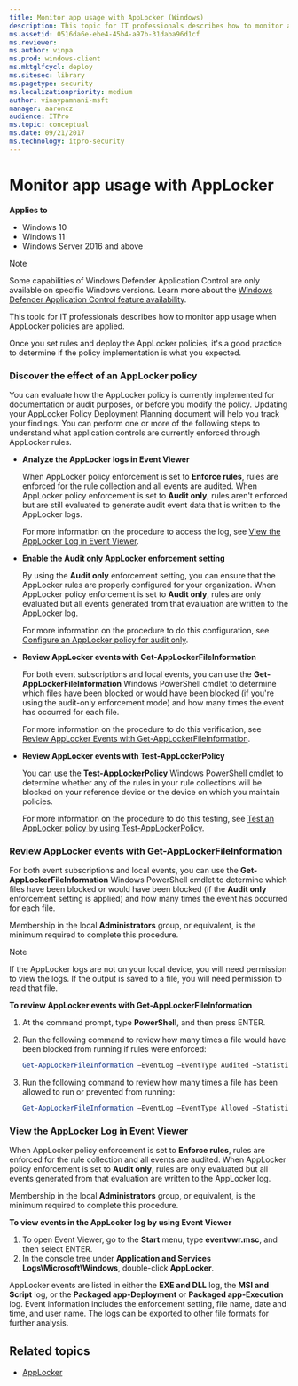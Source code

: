 ```yaml
---
title: Monitor app usage with AppLocker (Windows)
description: This topic for IT professionals describes how to monitor app usage when AppLocker policies are applied.
ms.assetid: 0516da6e-ebe4-45b4-a97b-31daba96d1cf
ms.reviewer: 
ms.author: vinpa
ms.prod: windows-client
ms.mktglfcycl: deploy
ms.sitesec: library
ms.pagetype: security
ms.localizationpriority: medium
author: vinaypamnani-msft
manager: aaroncz
audience: ITPro
ms.topic: conceptual
ms.date: 09/21/2017
ms.technology: itpro-security
---
```


# Monitor app usage with AppLocker

**Applies to**

- Windows 10
- Windows 11
- Windows Server 2016 and above

>[!NOTE]
>Some capabilities of Windows Defender Application Control are only available on specific Windows versions. Learn more about the [Windows Defender Application Control feature availability](/windows/security/threat-protection/windows-defender-application-control/feature-availability).

This topic for IT professionals describes how to monitor app usage when AppLocker policies are applied.

Once you set rules and deploy the AppLocker policies, it's a good practice to determine if the policy implementation is what you expected.

### <a href="" id="bkmk-applkr-disc-effect-pol"></a>Discover the effect of an AppLocker policy

You can evaluate how the AppLocker policy is currently implemented for documentation or audit purposes, or before you modify the policy. Updating your AppLocker Policy Deployment Planning document will help you track your findings. You can perform one or more of the following steps to understand what application controls are currently enforced through AppLocker rules.

-   **Analyze the AppLocker logs in Event Viewer**

    When AppLocker policy enforcement is set to **Enforce rules**, rules are enforced for the rule collection and all events are audited. When AppLocker policy enforcement is set to **Audit only**, rules aren't enforced but are still evaluated to generate audit event data that is written to the AppLocker logs.

    For more information on the procedure to access the log, see [View the AppLocker Log in Event Viewer](#bkmk-applkr-view-log).

-   **Enable the Audit only AppLocker enforcement setting**

    By using the **Audit only** enforcement setting, you can ensure that the AppLocker rules are properly configured for your organization. When AppLocker policy enforcement is set to **Audit only**, rules are only evaluated but all events generated from that evaluation are written to the AppLocker log.

    For more information on the procedure to do this configuration, see [Configure an AppLocker policy for audit only](configure-an-applocker-policy-for-audit-only.md).

-   **Review AppLocker events with Get-AppLockerFileInformation**

    For both event subscriptions and local events, you can use the **Get-AppLockerFileInformation** Windows PowerShell cmdlet to determine which files have been blocked or would have been blocked (if you're using the audit-only enforcement mode) and how many times the event has occurred for each file.

    For more information on the procedure to do this verification, see [Review AppLocker Events with Get-AppLockerFileInformation](#bkmk-applkr-review-events).

-   **Review AppLocker events with Test-AppLockerPolicy**

    You can use the **Test-AppLockerPolicy** Windows PowerShell cmdlet to determine whether any of the rules in your rule collections will be blocked on your reference device or the device on which you maintain policies.

    For more information on the procedure to do this testing, see [Test an AppLocker policy by using Test-AppLockerPolicy](test-an-applocker-policy-by-using-test-applockerpolicy.md).

### <a href="" id="bkmk-applkr-review-events"></a>Review AppLocker events with Get-AppLockerFileInformation

For both event subscriptions and local events, you can use the **Get-AppLockerFileInformation** Windows PowerShell cmdlet to determine which files have been blocked or would have been blocked (if the **Audit only** enforcement setting is applied) and how many times the event has occurred for each file.

Membership in the local **Administrators** group, or equivalent, is the minimum required to complete this procedure.

> [!NOTE]
> If the AppLocker logs are not on your local device, you will need permission to view the logs. If the output is saved to a file, you will need permission to read that file.
 
**To review AppLocker events with Get-AppLockerFileInformation**

1.  At the command prompt, type **PowerShell**, and then press ENTER.
2.  Run the following command to review how many times a file would have been blocked from running if rules were enforced:

    ```powershell
    Get-AppLockerFileInformation –EventLog –EventType Audited –Statistics
    ```

3.  Run the following command to review how many times a file has been allowed to run or prevented from running:

    ```powershell
    Get-AppLockerFileInformation –EventLog –EventType Allowed –Statistics
    ```

### <a href="" id="bkmk-applkr-view-log"></a>View the AppLocker Log in Event Viewer

When AppLocker policy enforcement is set to **Enforce rules**, rules are enforced for the rule collection and all events are audited. When AppLocker policy enforcement is set to **Audit only**, rules are only evaluated but all events generated from that evaluation are written to the AppLocker log.

Membership in the local **Administrators** group, or equivalent, is the minimum required to complete this procedure.

**To view events in the AppLocker log by using Event Viewer**

1.  To open Event Viewer, go to the **Start** menu, type **eventvwr.msc**, and then select ENTER.
2.  In the console tree under **Application and Services Logs\\Microsoft\\Windows**, double-click **AppLocker**.

AppLocker events are listed in either the **EXE and DLL** log, the **MSI and Script** log, or the **Packaged app-Deployment** or **Packaged app-Execution** log. Event information includes the enforcement setting, file name, date and time, and user name. The logs can be exported to other file 
formats for further analysis.

## Related topics

- [AppLocker](applocker-overview.md)
